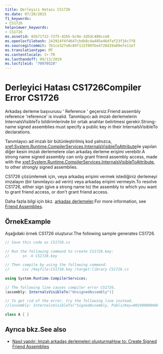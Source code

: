 ```yaml
---
title: Derleyici Hatası CS1726
ms.date: 07/20/2015
f1_keywords:
- CS1726
helpviewer_keywords:
- CS1726
ms.assetid: 02b71f22-72f5-42b5-bc9e-1d5dc480cce0
ms.openlocfilehash: 242914f4f4647cbdb8c4a485e46dfaf23f16c7f8
ms.sourcegitcommit: 7b1ce327e8c84f115f007be4728d29a89efe11ef
ms.translationtype: MT
ms.contentlocale: tr-TR
ms.lasthandoff: 09/13/2019
ms.locfileid: "70970528"
---
```

# <a name="compiler-error-cs1726"></a><span data-ttu-id="ede7b-102">Derleyici Hatası CS1726</span><span class="sxs-lookup"><span data-stu-id="ede7b-102">Compiler Error CS1726</span></span>
<span data-ttu-id="ede7b-103">Arkadaş derleme başvurusu ' Reference ' geçersiz.</span><span class="sxs-lookup"><span data-stu-id="ede7b-103">Friend assembly reference 'reference' is invalid.</span></span> <span data-ttu-id="ede7b-104">Tanımlayıcı adı imzalı derlemelerin InternalsVisibleTo bildirimlerinde bir ortak anahtar belirtmesi gerekir.</span><span class="sxs-lookup"><span data-stu-id="ede7b-104">Strong-name signed assemblies must specify a public key in their InternalsVisibleTo declarations.</span></span>  
  
 <span data-ttu-id="ede7b-105">Tanımlayıcı ad imzalı bir bütünleştirilmiş kod yalnızca, <xref:System.Runtime.CompilerServices.InternalsVisibleToAttribute>ile yapılan diğer kesin imzalı derlemelere olan arkadaş derleme erişimi verebilir.</span><span class="sxs-lookup"><span data-stu-id="ede7b-105">A strong name signed assembly can only grant friend assembly access, made with the <xref:System.Runtime.CompilerServices.InternalsVisibleToAttribute>, to other strongly signed assemblies.</span></span>  
  
 <span data-ttu-id="ede7b-106">CS1726 çözümlemek için, veya arkadaş erişimi vermek istediğiniz derlemeyi imzalayın (bir tanımlayıcı ad verin) veya arkadaş erişimi vermeyin.</span><span class="sxs-lookup"><span data-stu-id="ede7b-106">To resolve CS1726, either sign (give a strong name to) the assembly to which you want to grant friend access, or don't grant friend access.</span></span>  
  
 <span data-ttu-id="ede7b-107">Daha fazla bilgi için bkz. [arkadaş derlemeler](../../../standard/assembly/friend.md).</span><span class="sxs-lookup"><span data-stu-id="ede7b-107">For more information, see [Friend Assemblies](../../../standard/assembly/friend.md).</span></span>  
  
## <a name="example"></a><span data-ttu-id="ede7b-108">Örnek</span><span class="sxs-lookup"><span data-stu-id="ede7b-108">Example</span></span>  
 <span data-ttu-id="ede7b-109">Aşağıdaki örnek CS1726 oluşturur.</span><span class="sxs-lookup"><span data-stu-id="ede7b-109">The following sample generates CS1726.</span></span>  
  
```csharp  
// Save this code as CS1726.cs  
  
// Run the following command to create CS1726.key:  
//      sn -k CS1726.key  
  
// Then compile by using the following command:   
//      csc /keyfile:CS1726.key /target:library CS1726.cs  
  
using System.Runtime.CompilerServices;  
  
// The following line causes compiler error CS1726.  
[assembly: InternalsVisibleTo("UnsignedAssembly")]     
  
// To get rid of the error, try the following line instead.  
//[assembly: InternalsVisibleTo("SignedAssembly, PublicKey=0024000004800000940000000602000000240000525341310004000001000100031d7b6f3abc16c7de526fd67ec2926fe68ed2f9901afbc5f1b6b428bf6cd9086021a0b38b76bc340dc6ab27b65e4a593fa0e60689ac98dd71a12248ca025751d135df7b98c5f9d09172f7b62dabdd302b2a1ae688731ff3fc7a6ab9e8cf39fb73c60667e1b071ef7da5838dc009ae0119a9cbff2c581fc0f2d966b77114b2c4")]  
  
class A { }  
```  
  
## <a name="see-also"></a><span data-ttu-id="ede7b-110">Ayrıca bkz.</span><span class="sxs-lookup"><span data-stu-id="ede7b-110">See also</span></span>

- [<span data-ttu-id="ede7b-111">Nasıl yapılır: Imzalı arkadaş derlemeleri oluşturma</span><span class="sxs-lookup"><span data-stu-id="ede7b-111">How to: Create Signed Friend Assemblies</span></span>](../../../standard/assembly/create-signed-friend.md)
